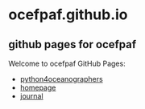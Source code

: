ocefpaf.github.io
=================

github pages for ocefpaf
------------------------

Welcome to ocefpaf GitHub Pages:

* [python4oceanographers](http://ocefpaf.github.io/python4oceanographers)
* [homepage](http://ocefpaf.github.io/homepage)
* [journal](http://ocefpaf.tiddlyspot.com/)
